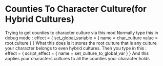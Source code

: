 # Counties To Character Culture(for Hybrid Cultures)
 Trying to get  counties to character culture via this mod 
 Normally type this in debug mode : 
effect = {
            set_global_variable = { name = char_culture value = root.culture }
        }
        What this does is it stores the root culture that is any culture your character belongs to even hybrid cultures.
 Then you type in this :
        effect = {
            script_effect = { name = set_culture_to_global_var }
        }
        And this applies your characters cultures to all the counties your character holds